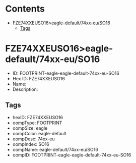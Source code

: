 



Contents
========

* [FZE74XXEUSO16>eagle-default/74xx-eu/SO16](#fze74xxeuso16eagle-default74xx-euso16)
	* [Tags](#tags)

# FZE74XXEUSO16>eagle-default/74xx-eu/SO16

- ID: FOOTPRINT-eagle-eagle-default-74xx-eu-SO16
- Hex ID: FZE74XXEUSO16
- Name: 
- Description: 

## Tags

- hexID: FZE74XXEUSO16
- oompType: FOOTPRINT
- oompSize: eagle
- oompColor: eagle-default
- oompDesc: 74xx-eu
- oompIndex: SO16
- oompName: eagle-default/74xx-eu/SO16
- oompID: FOOTPRINT-eagle-eagle-default-74xx-eu-SO16
